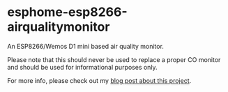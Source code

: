 # esphome-esp8266-airqualitymonitor

An ESP8266/Wemos D1 mini based air quality monitor.

Please note that this should never be used to replace a proper CO monitor and should be used for informational purposes only.

For more info, please check out my [blog post about this project](https://tristam.ie/2023/158/).
